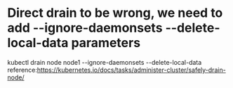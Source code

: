 # Direct drain to be wrong, we need to add --ignore-daemonsets --delete-local-data parameters
kubectl drain node node1  --ignore-daemonsets --delete-local-data
reference:https://kubernetes.io/docs/tasks/administer-cluster/safely-drain-node/